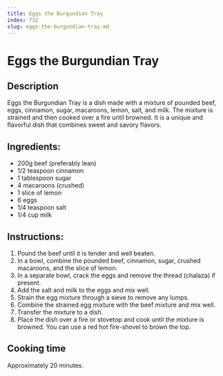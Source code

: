 ```yaml
---
title: Eggs the Burgundian Tray
index: 732
slug: eggs-the-burgundian-tray.md
---
```


# Eggs the Burgundian Tray

## Description
Eggs the Burgundian Tray is a dish made with a mixture of pounded beef, eggs, cinnamon, sugar, macaroons, lemon, salt, and milk. The mixture is strained and then cooked over a fire until browned. It is a unique and flavorful dish that combines sweet and savory flavors.

## Ingredients:
- 200g beef (preferably lean)
- 1/2 teaspoon cinnamon
- 1 tablespoon sugar
- 4 macaroons (crushed)
- 1 slice of lemon
- 6 eggs
- 1/4 teaspoon salt
- 1/4 cup milk

## Instructions:
1. Pound the beef until it is tender and well beaten.
2. In a bowl, combine the pounded beef, cinnamon, sugar, crushed macaroons, and the slice of lemon.
3. In a separate bowl, crack the eggs and remove the thread (chalaza) if present.
4. Add the salt and milk to the eggs and mix well.
5. Strain the egg mixture through a sieve to remove any lumps.
6. Combine the strained egg mixture with the beef mixture and mix well.
7. Transfer the mixture to a dish.
8. Place the dish over a fire or stovetop and cook until the mixture is browned. You can use a red hot fire-shovel to brown the top.

## Cooking time
Approximately 20 minutes.